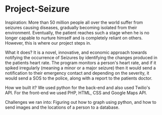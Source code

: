 # Project-Seizure
Inspiration:
More than 50 million people all over the world suffer from seizures causing diseases, gradually becoming isolated from their environment. Eventually, the patient reaches such a stage when he is no longer capable to nurture himself and is completely reliant on others. However, this is where our project steps in.

What it does?
It is a novel, innovative, and economic approach towards notifying the occurrence of Seizures by identifying the changes produced in the patients heart rate. The program monitors a person's heart rate, and if it spiked irregularly (meaning a minor or a major seizure) then it would send a notification to their emergency contact and depending on the severity, it would send a SOS to the police, along with a report to the patients doctor.

How we built it?
We used python for the back-end and also used Twilio's API. For the front-end we used PHP, HTML, CSS and Google Maps API.

Challenges we ran into:
Figuring out how to graph using python, and how to send images and the locations of a person to a database.
